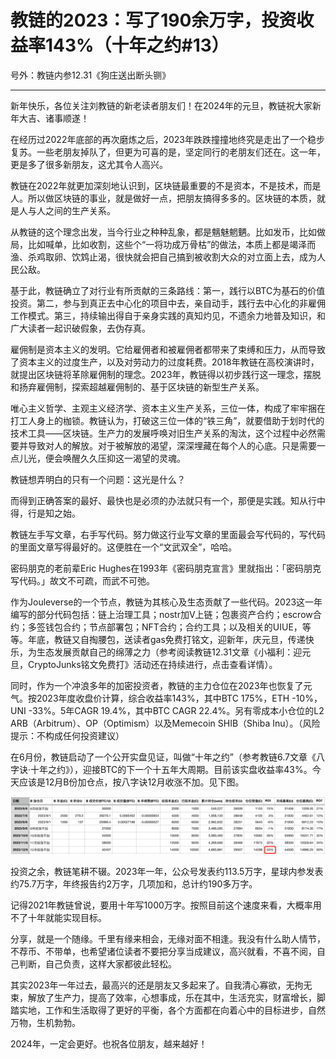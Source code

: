 # 教链的2023：写了190余万字，投资收益率143%（十年之约#13）

号外：教链内参12.31《狗庄送出断头铡》

* * *

新年快乐，各位关注刘教链的新老读者朋友们！在2024年的元旦，教链祝大家新年大吉、诸事顺遂！

在经历过2022年底部的再次磨炼之后，2023年跌跌撞撞地终究是走出了一个稳步复苏。一些老朋友掉队了，但更为可喜的是，坚定同行的老朋友们还在。这一年，更是多了很多新朋友，这尤其令人高兴。

教链在2022年就更加深刻地认识到，区块链最重要的不是资本，不是技术，而是人。所以做区块链的事业，就是做好一点，把朋友搞得多多的。区块链的本质，就是人与人之间的生产关系。

从教链的这个理念出发，当今行业之种种乱象，都是魑魅魍魉。比如发币，比如做局，比如喊单，比如收割，这些个“一将功成万骨枯”的做法，本质上都是竭泽而渔、杀鸡取卵、饮鸩止渴，很快就会把自己搞到被收割大众的对立面上去，成为人民公敌。

基于此，教链确立了对行业有所贡献的三条路线：第一，践行以BTC为基石的价值投资。第二，参与到真正去中心化的项目中去，亲自动手，践行去中心化的非雇佣工作模式。第三，持续输出得自于亲身实践的真知灼见，不遗余力地普及知识，和广大读者一起识破假象，去伪存真。

雇佣制是资本主义的发明。它给雇佣者和被雇佣者都带来了束缚和压力，从而导致了资本主义的过度生产，以及对劳动力的过度耗费。2018年教链在高校演讲时，就提出区块链将革除雇佣制的理念。2023年，教链得以初步践行这一理念，摆脱和扬弃雇佣制，探索超越雇佣制的、基于区块链的新型生产关系。

唯心主义哲学、主观主义经济学、资本主义生产关系，三位一体，构成了牢牢捆在打工人身上的枷锁。教链认为，打破这三位一体的“铁三角”，就要借助于划时代的技术工具——区块链。生产力的发展呼唤对旧生产关系的淘汰，这个过程中必然需要并导致对人的解放。对于被解放的渴望，深深埋藏在每个人的心底。只是需要一点儿光，便会唤醒久久压抑这一渴望的灵魂。

教链想弄明白的只有一个问题：这光是什么？

而得到正确答案的最好、最快也是必须的办法就只有一个，那便是实践。知从行中得，行是知之始。

教链左手写文章，右手写代码。努力做这行业写文章的里面最会写代码的，写代码的里面文章写得最好的。这便胜在一个“文武双全”，哈哈。

密码朋克的老前辈Eric Hughes在1993年《密码朋克宣言》里就指出：「密码朋克写代码。」故文不可疏，而武不可弛。

作为Jouleverse的一个节点，教链为其核心及生态贡献了一些代码。2023这一年编写的部分代码包括：链上治理工具；nostr加V上链；包裹资产合约；escrow合约；多签钱包合约；节点部署包；NFT合约；合约工具；以及相关的UIUE，等等。年底，教链又自掏腰包，送读者gas免费打铭文，迎新年，庆元旦，传递快乐，为生态发展贡献自己的绵薄之力（参考阅读教链12.31文章《小福利：迎元旦，CryptoJunks铭文免费打》活动还在持续进行，点击查看详情）。

同时，作为一个冲浪多年的加密投资者，教链的主力仓位在2023年也恢复了元气。按2023年度收盘价计算，综合收益率143%，其中BTC 175%，ETH -10%，UNI -33%。5年CAGR 19.4%，其中BTC CAGR 22.4%。另有零成本小仓位的L2 ARB（Arbitrum）、OP（Optimism）以及Memecoin SHIB（Shiba Inu）。（风险提示：不构成任何投资建议）

在6月份，教链启动了一个公开实盘见证，叫做“十年之约”（参考教链6.7文章《八字诀·十年之约》），迎接BTC的下一个十五年大周期。目前该实盘收益率43%。今天应该是12月B份加仓点，按八字诀12月收涨不加。见下图。

![](2024-01-01-A01.png)

投资之余，教链笔耕不辍。2023年一年，公众号发表约113.5万字，星球内参发表约75.7万字，年终报告约2万字，几项加和，总计约190多万字。

记得2021年教链曾说，要用十年写1000万字。按照目前这个速度来看，大概率用不了十年就能实现目标。

分享，就是一个随缘。千里有缘来相会，无缘对面不相逢。我没有什么助人情节，不荐币、不带单，也希望诸位读者不要把分享当成建议，高兴就看，不喜不阅，自己判断，自己负责，这样大家都彼此轻松。

其实2023年一年过去，最高兴的还是朋友又多起来了。自我清心寡欲，无拘无束，解放了生产力，提高了效率，心想事成，乐在其中，生活充实，财富增长，脚踏实地，工作和生活取得了更好的平衡，各个方面都在向着心中的目标进步，自然万物，生机勃勃。

2024年，一定会更好。也祝各位朋友，越来越好！
